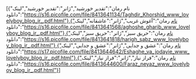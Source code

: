 [{"نام رمان":"تقدیر خورشید","ژانر":"تقدیر خورشید","لینک دانلود":"https://s16.picofile.com/file/8413641134/Taghdir_Khorshid_www_lovelyboy_blog_ir_.pdf.html"},{"نام رمان":"آغوش غریب","ژانر":"عاشقانه","لینک دانلود":"https://s16.picofile.com/file/8413641568/aghoshe_gharib_www_lovelyboy_blog_ir_.pdf.html"},{"نام رمان":"حریق سبز","ژانر":"حریق سبز","لینک دانلود":"https://s16.picofile.com/file/8413641818/harigh_sabz_www_lovelyboy_blog_ir_.pdf.html"},{"نام رمان":"عشق و جدایی","ژانر":"عشق و جدایی","لینک دانلود":"https://s17.picofile.com/file/8413644642/Eshaghe_va_jodayie_www_lovelyboy_blog_ir_.pdf.html"},{"نام رمان":"فراز نیاز","ژانر":"فراز نیاز","لینک دانلود":"https://s16.picofile.com/file/8413644600/Faraz_neyaz_www_lovelyboy_blog_ir_.pdf.html"}]